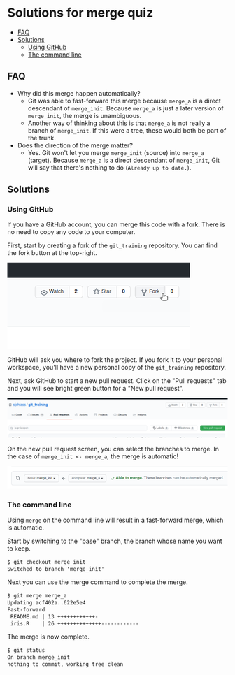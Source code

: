 # Solutions for merge quiz <!-- omit in toc -->

- [FAQ](#faq)
- [Solutions](#solutions)
  - [Using GitHub](#using-github)
  - [The command line](#the-command-line)

## FAQ

  * Why did this merge happen automatically?
    * Git was able to fast-forward this merge because `merge_a` is a direct descendant of `merge_init`. Because `merge_a` is just a later version of `merge_init`, the merge is unambiguous.
    * Another way of thinking about this is that `merge_a` is not really a branch of `merge_init`. If this were a tree, these would both be part of the trunk.
  * Does the direction of the merge matter?
    * Yes. Git won't let you merge `merge_init` (source) into `merge_a` (target). Because `merge_a` is a direct descendant of `merge_init`, Git will say that there's nothing to do (`Already up to date.`).

## Solutions

### Using GitHub

If you have a GitHub account, you can merge this code with a fork. There is no need to copy any code to your computer.

First, start by creating a fork of the `git_training` repository. You can find the fork button at the top-right.

![The fork button](./images/merge/github_fork.png)

GitHub will ask you where to fork the project. If you fork it to your personal workspace, you'll have a new personal copy of the `git_training` repository.

Next, ask GitHub to start a new pull request. Click on the "Pull requests" tab and you will see bright green button for a "New pull request".

![Starting a new pull request](./images/merge/github_new_pull_request.png)

On the new pull request screen, you can select the branches to merge. In the case of `merge_init <- merge_a`, the merge is automatic!

![Automatic merge is possible](./images/merge/github_auto_merge.png)

### The command line

Using `merge` on the command line will result in a fast-forward merge, which is automatic.

Start by switching to the "base" branch, the branch whose name you want to keep.

```console
$ git checkout merge_init
Switched to branch 'merge_init'
```

Next you can use the merge command to complete the merge.

```console
$ git merge merge_a
Updating acf402a..622e5e4
Fast-forward
 README.md | 13 ++++++++++++-
 iris.R    | 26 ++++++++++++++------------
```
 
The merge is now complete.

```console
$ git status
On branch merge_init
nothing to commit, working tree clean
```

